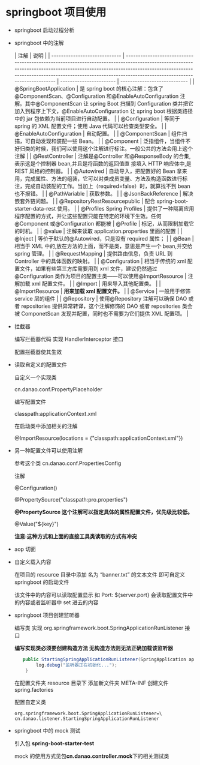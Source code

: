 # springboot 项目使用

- springboot 启动过程分析

- springboot 中的注解

  | 注解                          | 说明                                                                                                                                                                                                                                                                        |
  | ----------------------------- | --------------------------------------------------------------------------------------------------------------------------------------------------------------------------------------------------------------------------------------------------------------------------- | ----------------------- | ---------------------------- |
  | @SpringBootApplication        | 是 spring boot 的核心注解：包含了@ComponentScan、@Configuration 和@EnableAutoConfiguration 注解。其中@ComponentScan 让 spring Boot 扫描到 Configuration 类并把它加入到程序上下文，@EnableAutoConfiguration 让 spring boot 根据类路径中的 jar 包依赖为当前项目进行自动配置。 |
  | @Configuration                | 等同于 spring 的 XML 配置文件；使用 Java 代码可以检查类型安全。                                                                                                                                                                                                             |
  | @EnableAutoConfiguration      | 自动配置。                                                                                                                                                                                                                                                                  |
  | @ComponentScan                | 组件扫描，可自动发现和装配一些 Bean。                                                                                                                                                                                                                                       |
  | @Component                    | 泛指组件，当组件不好归类的时候，我们可以使用这个注解进行标注。一般公共的方法会用上这个注解                                                                                                                                                                                  |
  | @RestController               | 注解是@Controller 和@ResponseBody 的合集,表示这是个控制器 bean,并且是将函数的返回值直 接填入 HTTP 响应体中,是 REST 风格的控制器。                                                                                                                                           |
  | @Autowired                    | 自动导入，把配置好的 Bean 拿来用，完成属性、方法的组装，它可以对类成员变量、方法及构造函数进行标注，完成自动装配的工作。当加上（required=false）时，就算找不到 bean 也不报错。                                                                                              |
  | @PathVariable                 | 获取参数。                                                                                                                                                                                                                                                                  |
  | @JsonBackReference            | 解决嵌套外链问题。                                                                                                                                                                                                                                                          |
  | @RepositoryRestResourcepublic | 配合 spring-boot-starter-data-rest 使用。                                                                                                                                                                                                                                   |
  | @Profiles Spring Profiles     | 提供了一种隔离应用程序配置的方式，并让这些配置只能在特定的环境下生效。任何@Component 或@Configuration 都能被                                                                                                                                                                | @Profile                | 标记，从而限制加载它的时机。 |
  | @value                        | 注解来读取 application.properties 里面的配置                                                                                                                                                                                                                                |
  | @Inject                       | 等价于默认的@Autowired，只是没有 required 属性；                                                                                                                                                                                                                            |
  | @Bean                         | 相当于 XML 中的,放在方法的上面，而不是类，意思是产生一个 bean,并交给 spring 管理。                                                                                                                                                                                          |
  | @RequestMapping               | 提供路由信息，负责 URL 到 Controller 中的具体函数的映射。                                                                                                                                                                                                                   |
  | @Configuration                | 相当于传统的 xml 配置文件，如果有些第三方库需要用到 xml 文件，建议仍然通过@Configuration 类作为项目的配置主类——可以使用@ImportResource                                                                                                                                      | 注解加载 xml 配置文件。 |
  | @Import                       | 用来导入其他配置类。                                                                                                                                                                                                                                                        |
  | @ImportResource               | **用来加载 xml 配置文件。**                                                                                                                                                                                                                                                 |
  | @Service                      | 一般用于修饰 service 层的组件                                                                                                                                                                                                                                               |
  | @Repository                   | 使用@Repository 注解可以确保 DAO 或者 repositories 提供异常转译，这个注解修饰的 DAO 或者 repositories 类会被 ComponetScan 发现并配置，同时也不需要为它们提供 XML 配置项。                                                                                                   |

- 拦截器

  编写拦截器代码 实现 HandlerInterceptor 接口

  配置拦截器使其生效

- 读取自定义的配置文件

  自定义一个实现类

  cn.danao.conf.PropertyPlaceholder

  编写配置文件

  classpath:applicationContext.xml

  在启动类中添加相关的注解

  @ImportResource(locations = {"classpath:applicationContext.xml"})

- 另一种配置文件可以使用注解

  参考这个类 cn.danao.conf.PropertiesConfig

  注解

  @Configuration()

  @PropertySource("classpath:pro.properties")

  **@PropertySource 这个注解可以指定具体的属性配置文件，优先级比较低。**

  @Value("${key}")

  **注意:这种方式和上面的直接工具类读取的方式有冲突**

- aop 切面
- 自定义载入内容

  在项目的 resource 目录中添加 名为 “banner.txt” 的文本文件 即可自定义 springboot 的启动文件

  该文件中的内容可以读取配置显示 如 Port: ${server.port} 会读取配置文件中的内容或者监听器中 set 进去的内容

- springboot 项目创建监听器

  编写类 实现 org.springframework.boot.SpringApplicationRunListener 接口

  **编写实现类必须要创建构造方法 无构造方法则无法正确加载该监听器**

  ```java
     public StartingSpringApplicationRunListener(SpringApplication application, String... args) {
          log.debug("监听器正在初始化...");
      }
  ```

  在配置文件夹 resource 目录下 添加新文件夹 META-INF 创建文件 spring.factories

  配置自定义类

  ```properties
  org.springframework.boot.SpringApplicationRunListener=\
  cn.danao.listener.StartingSpringApplicationRunListener
  ```

- springboot 中的 mock 测试

  引入包 **spring-boot-starter-test**

  mock 的使用方式见包**cn.danao.controller.mock**下的相关测试类
